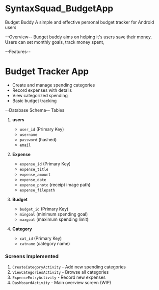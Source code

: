 # SyntaxSquad_BudgetApp

Budget Buddy
A simple and effective personal budget tracker for Android users

--Overview--
Budget buddy aims on helping it's users save their money. Users can set monthly goals, track money spent, 

--Features--
# Budget Tracker App
-  Create and manage spending categories
-  Record expenses with details
-  View categorized spending
-  Basic budget tracking
  
--Database Schema--
 Tables

1. **users**
   - `user_id` (Primary Key)
   - `username`
   - `password` (hashed)
   - `email`

2. **Expense**
   - `expense_id` (Primary Key)
   - `expense_title`
   - `expense_amount`
   - `expense_date`
   - `expense_photo` (receipt image path)
   - `expense_filepath` 

3. **Budget**
   - `budget_id` (Primary Key)
   - `mingoal` (minimum spending goal)
   - `maxgoal` (maximum spending limit)

4. **Category**
   - `cat_id` (Primary Key)
   - `catname` (category name)


### Screens Implemented
1. `CreateCategoryActivity` - Add new spending categories
2. `ViewCategoriesActivity` - Browse all categories
3. `ExpenseEntryActivity` - Record new expenses
4. `DashboardActivity` - Main overview screen (WIP)


